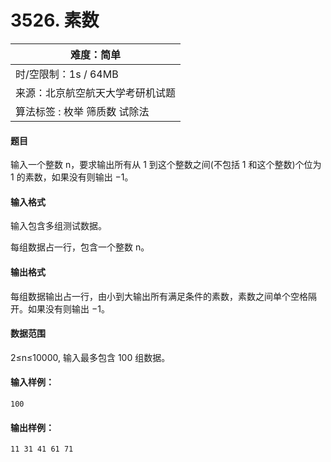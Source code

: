 # 3526. 素数

| 难度：**简单**                   |
| -------------------------------- |
| 时/空限制：1s / 64MB             |
| 来源：北京航空航天大学考研机试题 |
| 算法标签 : 枚举 筛质数 试除法    |

#### 题目

输入一个整数 n，要求输出所有从 1 到这个整数之间(不包括 1 和这个整数)个位为 1 的素数，如果没有则输出 −1。

#### 输入格式

输入包含多组测试数据。

每组数据占一行，包含一个整数 n。

#### 输出格式

每组数据输出占一行，由小到大输出所有满足条件的素数，素数之间单个空格隔开。如果没有则输出 −1。

#### 数据范围

2≤n≤10000,
输入最多包含 100 组数据。

#### 输入样例：

```
100
```

#### 输出样例：

```
11 31 41 61 71
```
